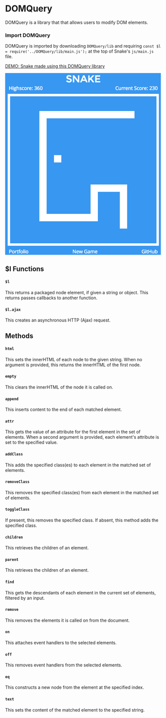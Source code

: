 # DOMQuery

DOMQuery is a library that that allows users to modify DOM elements.

### Import DOMQuery
DOMQuery is imported by downloading `DOMQuery/lib` and requiring `const $l = require('../DOMQuery/lib/main.js');` at the top of Snake's `js/main.js` file.


[DEMO: Snake made using this DOMQuery library](http://www.daviddipanfilo.com/DOMQuery)

![Gameplay](./img/snake_gampleplay.png)

## $l Functions
#### `$l`
This returns a packaged node element, if given a string or object.
This returns passes callbacks to another function.

#### `$l.ajax`
This creates an asynchronous HTTP (Ajax) request.

## Methods
#### `html`
This sets the innerHTML of each node to the given string.
When no argument is provided, this returns the innerHTML of the first node.

#### `empty`
This clears the innerHTML of the node it is called on.

#### `append`
This inserts content to the end of each matched element.

#### `attr`
This gets the value of an attribute for the first element in the set of elements.
When a second argument is provided, each element's attribute is set to the specified value.

#### `addClass`
This adds the specified class(es) to each element in the matched set of elements.

#### `removeClass`
This removes the specified class(es) from each element in the matched set of elements.

#### `toggleClass`
If present, this removes the specified class.  If absent, this method adds the specified class.

#### `children`
This retrieves the children of an element.

#### `parent`
This retrieves the children of an element.

#### `find`
This gets the descendants of each element in the current set of elements, filtered by an input.

#### `remove`
This removes the elements it is called on from the document.

#### `on`
This attaches event handlers to the selected elements.

#### `off`
This removes event handlers from the selected elements.

#### `eq`
This constructs a new node from the element at the specified index.

#### `text`
This sets the content of the matched element to the specified string.
